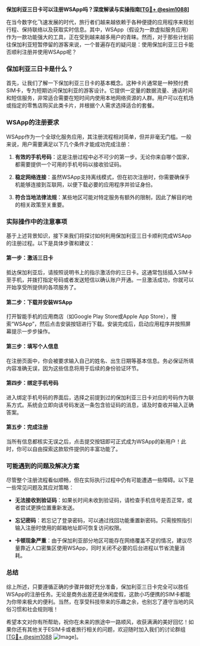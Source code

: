 **保加利亚三日卡可以注册WSApp吗？深度解读与实操指南[[TG💪+ @esim1088](https://t.me/s/esim1088)]**

在当今数字化飞速发展的时代，旅行者们越来越依赖于各种便捷的应用程序来规划行程、保持联络以及获取实时信息。其中，WSApp（假设为一款虚拟服务应用）作为一款功能强大的工具，正在受到越来越多用户的青睐。然而，对于那些计划前往保加利亚短暂停留的游客来说，一个普遍存在的疑问是：使用保加利亚三日卡能否顺利注册并使用WSApp呢？

### 保加利亚三日卡是什么？

首先，让我们了解一下保加利亚三日卡的基本概念。这种卡片通常是一种预付费SIM卡，专为短期访问保加利亚的游客设计。它提供一定量的数据流量、通话时间和短信服务，非常适合需要在短时间内使用本地网络资源的人群。用户可以在机场或指定的零售店购买此类卡片，并根据个人需求选择适合的套餐。

### WSApp的注册要求

WSApp作为一个全球化服务应用，其注册流程相对简单，但并非毫无门槛。一般来说，用户需要满足以下几个条件才能成功完成注册：

1. **有效的手机号码**：这是注册过程中必不可少的第一步。无论你来自哪个国家，都需要提供一个可用的手机号码以接收验证码。
   
2. **稳定网络连接**：虽然WSApp支持离线模式，但在初次注册时，你需要确保手机能够连接到互联网，以便下载必要的应用程序并验证身份。

3. **符合当地法律法规**：某些地区可能对特定服务有额外的限制，因此了解目的地的相关政策至关重要。

### 实际操作中的注意事项

基于上述背景知识，接下来我们将探讨如何利用保加利亚三日卡顺利完成WSApp的注册过程。以下是具体步骤和建议：

#### 第一步：激活三日卡

抵达保加利亚后，请按照说明书上的指示激活你的三日卡。这通常包括插入SIM卡至手机，并拨打指定号码或者发送短信以确认账户开通。一旦激活成功，你就可以开始享受所提供的各项服务了。

#### 第二步：下载并安装WSApp

打开智能手机的应用商店（如Google Play Store或Apple App Store），搜索“WSApp”，然后点击安装按钮进行下载。安装完成后，启动应用程序并按照屏幕提示一步步操作。

#### 第三步：填写个人信息

在注册页面中，你会被要求输入自己的姓名、出生日期等基本信息。务必保证所填内容准确无误，因为这些信息将用于后续的身份验证环节。

#### 第四步：绑定手机号码

进入绑定手机号码的界面后，选择之前提到过的保加利亚三日卡对应的号码作为联系方式。系统会立即向该号码发送一条包含验证码的消息，请及时查收并输入正确答案。

#### 第五步：完成注册

当所有信息都核实无误之后，点击提交按钮即可正式成为WSApp的新用户！此时，你可以自由探索这款软件提供的丰富功能了。

### 可能遇到的问题及解决方案

尽管整个注册流程看似顺畅，但在实际执行过程中仍有可能遭遇一些障碍。以下是一些常见问题及其应对策略：

- **无法接收到验证码**：如果长时间未收到验证码，请检查手机信号是否正常，或者尝试更换位置重新发送。
  
- **忘记密码**：若忘记了登录密码，可以通过找回功能重置新密码。只需按照指引输入注册时使用的邮箱地址即可恢复访问权限。

- **卡顿现象严重**：由于保加利亚部分地区可能存在网络覆盖不足的情况，建议尽量靠近人口密集区使用WSApp，同时关闭不必要的后台进程以节省流量消耗。

### 总结

综上所述，只要遵循正确的步骤并做好充分准备，保加利亚三日卡完全可以胜任WSApp的注册任务。无论是商务出差还是休闲度假，这款小巧便携的SIM卡都能为你带来极大的便利。当然，在享受科技带来的乐趣之余，也别忘了遵守当地的风俗习惯和社会规则哦！

希望本文对你有所帮助，祝你在未来的旅途中一路顺风，收获满满的美好回忆！如果你还有其他关于ESIM卡或者旅行相关的问题，欢迎随时加入我们的讨论群组[[TG💪+ @esim1088](https://t.me/s/esim1088) ![Image](https://i.postimg.cc/4NQfJmqS/Snipaste-2025-05-13-00-14-12.png)]。